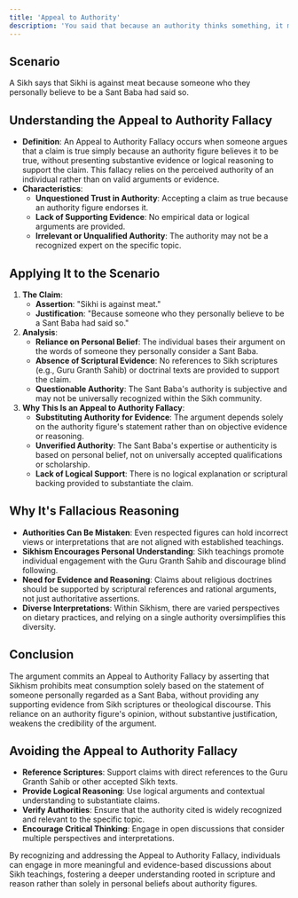 ```yaml
---
title: 'Appeal to Authority'
description: 'You said that because an authority thinks something, it must therefore be true.'
---
```


## Scenario

A Sikh says that Sikhi is against meat because someone who they personally believe to be a Sant Baba had said so.

## Understanding the Appeal to Authority Fallacy

* **Definition**: An Appeal to Authority Fallacy occurs when someone argues that a claim is true simply because an authority figure believes it to be true, without presenting substantive evidence or logical reasoning to support the claim. This fallacy relies on the perceived authority of an individual rather than on valid arguments or evidence.
* **Characteristics**:
    * **Unquestioned Trust in Authority**: Accepting a claim as true because an authority figure endorses it.
    * **Lack of Supporting Evidence**: No empirical data or logical arguments are provided.
    * **Irrelevant or Unqualified Authority**: The authority may not be a recognized expert on the specific topic.

## Applying It to the Scenario

1. **The Claim**:
    * **Assertion**: "Sikhi is against meat."
    * **Justification**: "Because someone who they personally believe to be a Sant Baba had said so."
2. **Analysis**:
    * **Reliance on Personal Belief**: The individual bases their argument on the words of someone they personally consider a Sant Baba.
    * **Absence of Scriptural Evidence**: No references to Sikh scriptures (e.g., Guru Granth Sahib) or doctrinal texts are provided to support the claim.
    * **Questionable Authority**: The Sant Baba's authority is subjective and may not be universally recognized within the Sikh community.
3. **Why This Is an Appeal to Authority Fallacy**:
    * **Substituting Authority for Evidence**: The argument depends solely on the authority figure's statement rather than on objective evidence or reasoning.
    * **Unverified Authority**: The Sant Baba's expertise or authenticity is based on personal belief, not on universally accepted qualifications or scholarship.
    * **Lack of Logical Support**: There is no logical explanation or scriptural backing provided to substantiate the claim.

## Why It's Fallacious Reasoning

* **Authorities Can Be Mistaken**: Even respected figures can hold incorrect views or interpretations that are not aligned with established teachings.
* **Sikhism Encourages Personal Understanding**: Sikh teachings promote individual engagement with the Guru Granth Sahib and discourage blind following.
* **Need for Evidence and Reasoning**: Claims about religious doctrines should be supported by scriptural references and rational arguments, not just authoritative assertions.
* **Diverse Interpretations**: Within Sikhism, there are varied perspectives on dietary practices, and relying on a single authority oversimplifies this diversity.

## Conclusion

The argument commits an Appeal to Authority Fallacy by asserting that Sikhism prohibits meat consumption solely based on the statement of someone personally regarded as a Sant Baba, without providing any supporting evidence from Sikh scriptures or theological discourse. This reliance on an authority figure's opinion, without substantive justification, weakens the credibility of the argument.

## Avoiding the Appeal to Authority Fallacy

* **Reference Scriptures**: Support claims with direct references to the Guru Granth Sahib or other accepted Sikh texts.
* **Provide Logical Reasoning**: Use logical arguments and contextual understanding to substantiate claims.
* **Verify Authorities**: Ensure that the authority cited is widely recognized and relevant to the specific topic.
* **Encourage Critical Thinking**: Engage in open discussions that consider multiple perspectives and interpretations.


By recognizing and addressing the Appeal to Authority Fallacy, individuals can engage in more meaningful and evidence-based discussions about Sikh teachings, fostering a deeper understanding rooted in scripture and reason rather than solely in personal beliefs about authority figures.